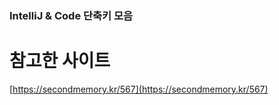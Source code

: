 <!-- @format -->

### IntelliJ & Code 단축키 모음

# 참고한 사이트

[https://secondmemory.kr/567](https://secondmemory.kr/567)
